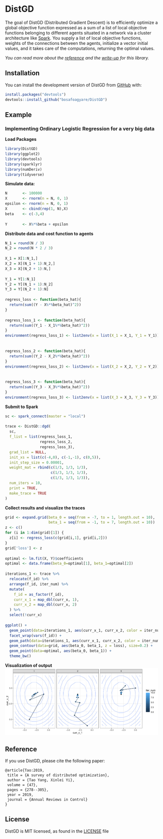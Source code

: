 
<!-- README.md is generated from README.Rmd. Please edit that file -->

# DistGD

<!-- badges: start -->
<!-- badges: end -->

The goal of DistGD (Distributed Gradient Descent) is to efficiently
optimize a global objective function expressed as a sum of a list of
local objective functions belonging to different agents situated in a
network via a cluster architecture like
[Spark](https://spark.apache.org/). You supply a list of local objective
functions, weights of the connections between the agents, initialize a
vector initial values, and it takes care of the computations, returning the
optimal values.

*You can read more about the [reference](papers/yang_et_al_2019.pdf) and
the [write-up](papers/report.pdf) for this library.*

## Installation

You can install the development version of DistGD from
[GitHub](https://github.com/bosafoagyare/DistGD/) with:

``` r
install.packages("devtools")
devtools::install_github("bosafoagyare/DistGD")
```

## Example

### Implementing Ordinary Logistic Regression for a very big data

**Load Packages**

``` r
library(DistGD)
library(ggplot2)
library(devtools)
library(sparklyr)
library(numDeriv)
library(tidyverse)
```

**Simulate data:**

``` r
N       <- 100000
X       <- rnorm(n = N, 0, 1)
epsilon <- rnorm(n = N, 0, 1)
X       <- cbind(rep(1, N),X)
beta    <- c(-3,4)

Y       <- X%*%beta + epsilon
```

**Distribute data and cost function to agents**

``` r
N_1 = round(N / 3)
N_2 = round(N * 2 / 3)

X_1 = X[1:N_1,]
X_2 = X[(N_1 + 1):N_2,]
X_3 = X[(N_2 + 1):N,]

Y_1 = Y[1:N_1]
Y_2 = Y[(N_1 + 1):N_2]
Y_3 = Y[(N_2 + 1):N]

regress_loss <- function(beta_hat){
  return(sum((Y - X%*%beta_hat)^2))
}

regress_loss_1 <- function(beta_hat){
  return(sum((Y_1 - X_1%*%beta_hat)^2))
}
environment(regress_loss_1) <- list2env(x = list(X_1 = X_1, Y_1 = Y_1))


regress_loss_2 <- function(beta_hat){
  return(sum((Y_2 - X_2%*%beta_hat)^2))
}
environment(regress_loss_2) <- list2env(x = list(X_2 = X_2, Y_2 = Y_2))


regress_loss_3 <- function(beta_hat){
  return(sum((Y_3 - X_3%*%beta_hat)^2))
}
environment(regress_loss_3) <- list2env(x = list(X_3 = X_3, Y_3 = Y_3))
```

**Submit to Spark**

``` r
sc <- spark_connect(master = "local")

trace <- DistGD::dgd(
  sc,
  f_list = list(regress_loss_1, 
                regress_loss_2,
                regress_loss_3),
  grad_list = NULL,
  init_xs = list(c(-4,0), c(-1,-1), c(0,5)),
  init_step_size = 0.00001,
  weight_mat = rbind(c(1/3, 1/3, 1/3), 
                     c(1/3, 1/3, 1/3), 
                     c(1/3, 1/3, 1/3)),
  num_iters = 10,
  print = TRUE,
  make_trace = TRUE
)
```

**Collect results and visualize the traces**

``` r
grid <- expand.grid(beta_0 = seq(from = -7, to = 1, length.out = 10),
                    beta_1 = seq(from = -1, to = 7, length.out = 10))
z <- c()
for (i in 1:dim(grid)[1]) {
  z[i] <- regress_loss(c(grid[i,1], grid[i,2]))
}
grid['loss'] <- z

optimal <- lm.fit(X, Y)$coefficients
optimal <- data.frame(beta_0=optimal[1], beta_1=optimal[2])

iterations_1 <- trace %>%
  relocate(f_id) %>%
  arrange(f_id, iter_num) %>%
  mutate(
    f_id = as_factor(f_id),
    curr_x_1 = map_dbl(curr_x, 1),
    curr_x_2 = map_dbl(curr_x, 2)
  ) %>%
  select(!curr_x)

ggplot() +
  geom_point(data=iterations_1, aes(curr_x_1, curr_x_2, color = iter_num)) +
  facet_wrap(vars(f_id)) +
  geom_path(data=iterations_1, aes(curr_x_1, curr_x_2, color = iter_num)) +
  geom_contour(data=grid, aes(beta_0, beta_1, z = loss), size=0.2) + 
  geom_point(data=optimal, aes(beta_0, beta_1)) + 
  theme_bw()
```

**Visualization of output** ![](OLS.jpg)

## Reference

If you use DistGD, please cite the following paper:

    @article{Tao:2019,
     title = {A survey of distributed optimization},
     author = {Tao Yang, Xinlei Yi},
     volume = {47},
     pages = {278--305},
     year = 2019,
     journal = {Annual Reviews in Control}
    }

## License

DistGD is MIT licensed, as found in the [LICENSE](LICENSE) file
